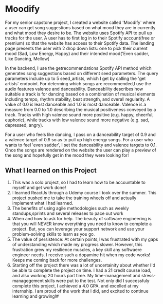 # Moodify
For my senior capstone project, I created a website called 'Moodify' where a user can get song suggestions based on what mood they are in currently and what mood they desire to be. The website uses Spotify API to pull up tracks for the user. A user has to first log in to their Spotify account(free or premium) so that the website has access to their Spotify data. The landing page presents the user with 2 drop down lists: one to pick their current mood (Sad, Low Energy, Happy) and their intended mood('Even sadder, Like Dancing, Mellow)

In the backend, I use the getrecommendations Spotify API method which generates song suggestions based on different seed parameters. The query parameters include up to 5 seed_artists, which I get by calling the 'get artists' endpoint. For determing which songs are recommended,I use the audio features valence and danceability. Danceability describes how suitable a track is for dancing based on a combination of musical elements including tempo, rhythm stability, beat strength, and overall regularity. A value of 0.0 is least danceable and 1.0 is most danceable. Valence is a measure from 0.0 to 1.0 describing the musical positiveness conveyed by a track. Tracks with high valence sound more positive (e.g. happy, cheerful, euphoric), while tracks with low valence sound more negative (e.g. sad, depressed, angry).

For a user who feels like dancing, I pass on a danceability target of 0.9 and a valence target of 0.9 so as to pull up high energy songs. For a user who wants to feel 'even sadder', I set the danceability and valence targets to 0.1. Once the songs are rendered on the website the user can play a preview of the song and hopefully get in the mood they were looking for!

## What I learned on this Project
1. This was a solo project, so I had to learn how to be accountable to myself and get work done!
2. I learned ReactJs through a Udemy course I took over the summer. This project pushed me to take the training wheels off and actually implement what I had learned.
3. The benefits of using agile methodologies such as weekly standups,sprints and several releases to pace out work
4. When and how to ask for help. The beauty of software engineering is that you will NEVER know everything you need to know to complete a project. But, you can leverage your support network and use your problem-solving skills to learn as you go.
5. The value of persistence: At certain points,I was frustrated with my gaps of understanding which made my progress slower. However, this frustration grew my resilience muscles, a key skill any softwaere engineer needs. I receive such a dopamine hit when my code works! Keeps me coming back for more challenges.
6. Starting off the project there was a lot of uncertainity about whether I'd be able to complete the project on time. I had a 21 credit course load, and also working 20 hours part time. My time-management and stress-managegement skills were put to the test. Not only did I successfuly complete this project, I achieved a 4.0 GPA, and excelled at my internship. I am proud of the work that I did, and excited to continue learning and growing!#
